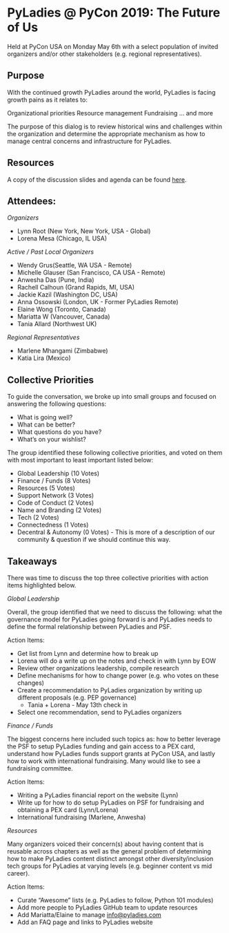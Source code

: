 # PyLadies @ PyCon 2019: The Future of Us

Held at PyCon USA on Monday May 6th with a select population of invited organizers and/or other stakeholders (e.g. regional representatives).

## Purpose

With the continued growth PyLadies around the world, PyLadies is facing
growth pains as it relates to:

Organizational priorities
Resource management
Fundraising
… and more

The purpose of this dialog is to review historical wins and challenges within the organization and determine the appropriate mechanism as how to manage central concerns and infrastructure for PyLadies.

## Resources

A copy of the discussion slides and agenda can be found [here](http://bit.ly/futurepyladies).
 
## Attendees:

_Organizers_
- Lynn Root (New York, New York, USA - Global)
- Lorena Mesa (Chicago, IL USA)

_Active / Past Local Organizers_
- Wendy Grus(Seattle, WA USA - Remote)
- Michelle Glauser (San Francisco, CA USA - Remote)
- Anwesha Das (Pune, India)
- Rachell Calhoun (Grand Rapids, MI, USA)
- Jackie Kazil (Washington DC, USA)
- Anna Ossowski (London, UK - Former PyLadies Remote)
- Elaine Wong (Toronto, Canada)
- Mariatta W (Vancouver, Canada)
- Tania Allard (Northwest UK)

_Regional Representatives_
- Marlene Mhangami (Zimbabwe)
- Katia Lira (Mexico)

## Collective Priorities

To guide the conversation, we broke up into small groups and focused on answering the following questions:

- What is going well?
- What can be better?
- What questions do you have?
- What’s on your wishlist?

The group identified these following collective priorities, and voted on them with most important to least important listed below:

- Global Leadership (10 Votes)
- Finance / Funds (8 Votes)
- Resources (5 Votes)
- Support Network (3 Votes)
- Code of Conduct (2 Votes)
- Name and Branding (2 Votes)
- Tech (2 Votes)
- Connectedness (1 Votes)
- Decentral & Autonomy (0 Votes) - This is more of a description of our community & question if we should continue this way. 

## Takeaways

There was time to discuss the top three collective priorities with action items highlighted below.

*Global Leadership*

Overall, the group identified that we need to discuss the following: what the governance model for PyLadies going forward is and PyLadies needs to define the formal relationship between PyLadies and PSF.

Action Items:

- Get list from Lynn and determine how to break up 
- Lorena will do a write up on the notes and check in with Lynn by EOW
- Review other organizations leadership, compile research
- Define mechanisms for how to change power (e.g. who votes on these changes)
- Create a recommendation to PyLadies organization by writing up different proposals (e.g. PEP governance)
	- Tania + Lorena - May 13th check in
- Select one recommendation, send to PyLadies organizers

*Finance / Funds*

The biggest concerns here included such topics as: how to better leverage the PSF to setup PyLadies funding and gain access to a PEX card, understand how PyLadies funds support grants at PyCon USA, and lastly how to work with international fundraising. Many would like to see a fundraising committee.

Action Items:

- Writing a PyLadies financial report on the website (Lynn)
- Write up for how to do setup PyLadies on PSF for fundraising and obtaining a PEX card (Lynn/Lorena)
- International fundraising (Marlene, Anwesha)

*Resources*

Many organizers voiced their concern(s) about having content that is reusable across chapters as well as the general problem of determining how to make PyLadies content distinct amongst other diversity/inclusion tech groups for  PyLadies at varying levels (e.g. beginner content vs mid career).

Action Items:

- Curate “Awesome” lists (e.g. PyLadies to follow, Python 101 modules)
- Add more people to PyLadies GitHub team to update resources
- Add  Mariatta/Elaine to manage info@pyladies.com 
- Add an FAQ page and links to PyLadies website



